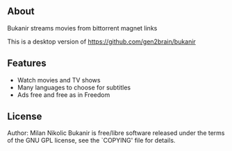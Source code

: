 About
-----

Bukanir streams movies from bittorrent magnet links

This is a desktop version of https://github.com/gen2brain/bukanir

Features
--------

* Watch movies and TV shows
* Many languages to choose for subtitles
* Ads free and free as in Freedom

License
-------

Author: Milan Nikolic <gen2brain>
Bukanir is free/libre software released under the terms of the GNU GPL license,
see the `COPYING' file for details.
